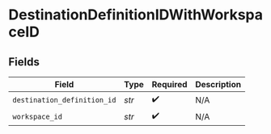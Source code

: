 # DestinationDefinitionIDWithWorkspaceID


## Fields

| Field                       | Type                        | Required                    | Description                 |
| --------------------------- | --------------------------- | --------------------------- | --------------------------- |
| `destination_definition_id` | *str*                       | :heavy_check_mark:          | N/A                         |
| `workspace_id`              | *str*                       | :heavy_check_mark:          | N/A                         |